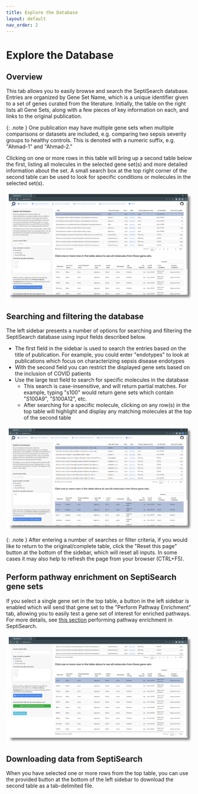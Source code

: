 ```yaml
---
title: Explore the Database
layout: default
nav_order: 2
---
```


# Explore the Database

## Overview
This tab allows you to easily browse and search the SeptiSearch database.
Entries are organized by Gene Set Name, which is a unique identifier given to a
set of genes curated from the literature. Initially, the table on the right
lists all Gene Sets, along with a few pieces of key information on
each, and links to the original publication.

{: .note }
One publication may have multiple gene sets when multiple comparisons or datasets are included, e.g. comparing two sepsis severity groups to healthy controls. This is denoted with a numeric suffix, e.g. "Ahmad-1" and "Ahmad-2."

Clicking on one or more rows in this table will bring up a second table below
the first, listing all molecules in the selected gene set(s) and more detailed
information about the set. A small search box at the top right corner of the 
second table can be used to look for specific conditions or molecules in the 
selected set(s).

![Select a study from the table to display all associated molecules.](../assets/images/t2a.png)

## Searching and filtering the database
The left sidebar presents a number of options for searching and filtering the 
SeptiSearch database using input fields described below.

- The first field in the sidebar is used to search the entries based on the
  title of publication. For example, you could enter "endotypes" to look at
  publications which focus on characterizing sepsis disease endotypes
- With the second field you can restrict the displayed gene sets based on the
  inclusion of COVID patients
- Use the large test field to search for specific molecules in the database
  - This search is case-insensitive, and will return partial matches. For
  example, typing "s100" would return gene sets which contain "S100A9",
  "S100A12", etc.
  - After searching for a specific molecule, clicking on any row(s) in the
  top table will highlight and display any matching molecules at the top of the
  second table

![Searching for "s100" and viewing the first gene set.](../assets/images/t2b.png)

{: .note }
After entering a number of searches or filter criteria, if you would like to return to the original/complete table, click the "Reset this page" button at the bottom of the sidebar, which will reset all inputs. In some cases it may also help to refresh the page from your browser (CTRL+F5).

## Perform pathway enrichment on SeptiSearch gene sets
If you select a single gene set in the top table, a button in the left sidebar
is enabled which will send that gene set to the "Perform Pathway Enrichment"
tab, allowing you to easily test a gene set of interest for enriched pathways.
For more details, see [this section](enrich) performing pathway enrichment in
SeptiSearch.

![Choosing a single gene set enables the "Test this gene set for enriched pathways" button](../assets/images/t3.png)

## Downloading data from SeptiSearch
When you have selected one or more rows from the top table, you can use the
provided button at the bottom of the left sidebar to download the second table
as a tab-delimited file.
